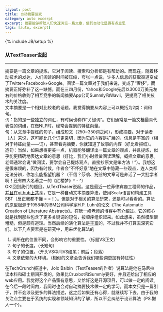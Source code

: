 ```yaml
---
layout: post
title: 自动摘要研究
category: auto excerpt
excerpt: 摘要能够帮助人们快速浏览一篇文章，使其自动化显得有点意思
tags: [auto, excerpt]
---
```

{% include JB/setup %}  

### 从TextTeaser说起 ###
----------

摘要是一篇文章的提炼，它对于阅读、搜索和分析都是有帮助的。而现在，随着移动技术的发达，人们阅读的时间被压缩，夸张一点说，许多人信息的获取渠道变成了Twitter+Facebook+Google。阅读一篇文章对于我们来说，变成了“奢侈”，而摘要正好弥补了这一缺憾。而在三四月份，Yahoo和Google先后以3000万美元左右的价格收购了相互竞争的新闻摘要App公司Summly和Wavii，更提高了相关技术的关注度。  
文本摘要是一个相对比较老的话题，我觉得摘要从内容上可以概括为2类：词和句。  
词：指的是一些独立的词汇，有时候也称作“关键词”。它们通常是一篇文档最具代表性的词组，在做NLP时，经常会提到的特征向量。  
句：从文章中提炼的句子，组成短文（250~350词之间），形成摘要。对于读者（人）来说，这可能比几个词更亲切，因为它的内容是扩展的，信息是丰富的（相对于特征向量——词），甚至看完摘要，你就知道了故事的内容（好比看报纸）。  
造句：当然，如果想得更美一点，机器能够翻译出一篇文章的观点，并且提炼，似乎能更精确地表达文章的意思（好比，我们小时候做阅读理解，概括文章的意思。老师通常会说“做阅读，要学会自己提炼观点。直接抄原文是笨方法！”）。我想这是很麻烦的，因为有时候，作者会“不怀好意”地在文章中隐藏一些观点，连人类都无法分辨，你怎么能指望机器？（不信？莎翁、托翁的文章可是养活了一大批学者啊！还有四大名著之一的《红楼梦》^ - ^）  
OK!回到我们的题目，从TextTeaser说起。这是最近一位菲律宾裔工程师的作品，<a href="https://github.com/MojoJolo/textteaser">并且在github上共享</a>，它是一种自动文本摘要算法，使用Scala语言和构建工具SBT（反正我都不懂 = =！）。但是对于相关的算法研究，还是可以看看的。算法的原型起源于1958年的IBM公司科学家H.P. Luhn的论文《The Automatic Creation of Literature Abstracts》。在<a href="http://www.ruanyifeng.com/home.html">阮一峰</a>老师的博客中有介绍过。它的核心就是找到那些包含了更多关键词的短句，按顺序组织起来。如此想来，虽然模型很粗糙，但是颇有道理。当然后续的演化算法是<a href="http://www.cs.cmu.edu/~nasmith/LS2/das-martins.07.pdf">丰富</a>的，不过我并不打算去深究它们。以下几点要素是在研究中，用来优化算法的  

<ol>
<li>词所在的位置不同，会影响它的重要性。（标题VS正文）</li>
<li>句子的长度。（长短句）</li>
<li>句子的位置。（开头VS中间VS结尾；前后；段落）</li>
<li>文章依赖的大环境。（相似的文章会告诉我们哪些词更加有特征性）</li>
</ol>

在TechCrunch报道中，Jolo Balbin（TextTeaser的作者）说算法是他在马尼拉读本科和硕士期间开发的，效果比Cruxbot和Summly要好，并且还给出了相应的web应用。我觉得这个产品蛮有意思，又恰好这是开源项目，可以做一定的阅读。在今后一段时间内，我同时也会对自动摘要技术做一定的学习。而本文只是一篇引子，并不会涉及更多的算法描述，这之后如果还有心得，就继续写下去。由于我的关注点主要在于系统的实现和领域知识的了解，所以不会纠结于设计算法（PS.懒人一个）。
